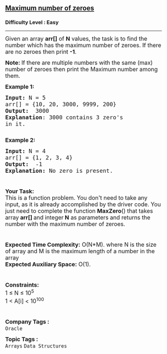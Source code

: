 <h2><a href="https://www.geeksforgeeks.org/problems/maximum-number-of-zeroes4048/1?page=3&category=Arrays&difficulty=Easy&status=unsolved&sortBy=submissions">Maximum number of zeroes</a></h2><h3>Difficulty Level : Easy</h3><hr><div class="problems_problem_content__Xm_eO"><p><span style="font-size:18px">Given an array <strong>arr[]</strong> of <strong>N</strong> values, the task is to find the number which has the maximum number of zeroes. If there are no zeroes then print <strong>-1</strong>.</span></p>

<p><span style="font-size:18px"><strong>Note: </strong>If there are multiple numbers with the same (max) number of zeroes then print the Maximum number among them.</span></p>

<p><span style="font-size:18px"><strong>Example 1:</strong></span></p>

<pre><span style="font-size:18px"><strong>Input: </strong>N = 5
arr[] = {10, 20, 3000, 9999, 200}
<strong>Output:</strong>  3000
<strong>Explanation</strong>: 3000 contains 3 zero's 
in it.
</span></pre>

<p><br>
<span style="font-size:18px"><strong>Example 2:</strong></span></p>

<pre><span style="font-size:18px"><strong>Input: </strong>N = 4
arr[] = {1, 2, 3, 4}
<strong>Output:</strong> &nbsp;-1
<strong>Explanation:</strong> No zero is present.</span></pre>

<p>&nbsp;</p>

<p><span style="font-size:18px"><strong>Your Task:</strong><br>
This is a function problem. You don't need to take any input, as it is already accomplished by the driver code. You just need to complete the function <strong>MaxZero</strong>() that takes array<strong> arr[] </strong>and integer<strong> N</strong> as parameters and returns the number with the maximum number of zeroes.</span></p>

<p>&nbsp;</p>

<p><span style="font-size:18px"><strong>Expected Time Complexity:</strong> O(N*M). where N is the size of array and M is the maximum length of a&nbsp;number in the array<br>
<strong>Expected Auxiliary Space:</strong> O(1).</span></p>

<p>&nbsp;</p>

<p><span style="font-size:18px"><strong>Constraints:</strong><br>
1 ≤ N ≤ 10<sup>5</sup><br>
1 &lt; A[i] &lt; 10<sup>100</sup></span></p>

<p>&nbsp;</p>
</div><p><span style=font-size:18px><strong>Company Tags : </strong><br><code>Oracle</code>&nbsp;<br><p><span style=font-size:18px><strong>Topic Tags : </strong><br><code>Arrays</code>&nbsp;<code>Data Structures</code>&nbsp;